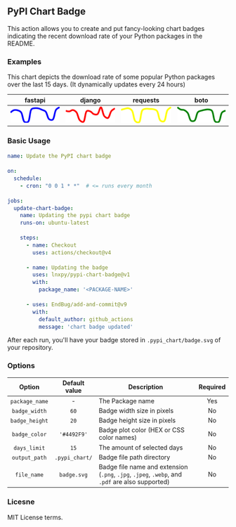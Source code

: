 ## PyPI Chart Badge

This action allows you to create and put fancy-looking chart badges indicating the recent download rate of your Python packages in the README.

### Examples
This chart depicts the download rate of some popular Python packages over the last 15 days. (It dynamically updates every 24 hours)

| fastapi | django | requests | boto |
| ------- | ------ | -------- | ---- |
| ![](.pypi_chart/artifact/fastapi_badge.svg) | ![](.pypi_chart/artifact/django_badge.svg) | ![](.pypi_chart/artifact/requests_badge.svg) | ![](.pypi_chart/artifact/boto_badge.svg) |


### Basic Usage
```yml
name: Update the PyPI chart badge

on:
  schedule:
    - cron: "0 0 1 * *"  # <= runs every month

jobs:
  update-chart-badge:
    name: Updating the pypi chart badge
    runs-on: ubuntu-latest

    steps:
      - name: Checkout
        uses: actions/checkout@v4

      - name: Updating the badge
        uses: lnxpy/pypi-chart-badge@v1
        with:
          package_name: '<PACKAGE-NAME>'

      - uses: EndBug/add-and-commit@v9
        with:
          default_author: github_actions
          message: 'chart badge updated'

```

After each run, you'll have your badge stored in `.pypi_chart/badge.svg` of your repository.

### Options

| Option           | Default value     | Description                                                                                     | Required   |
| :--------------: | :---------------: |-------------------------------------------------------------------------------------------------|:----------:|
| `package_name`   | -                 | The Package name                                                                                    | Yes        |
| `badge_width`    | `60`              | Badge width size in pixels                                                                      | No         |
| `badge_height`   | `20`              | Badge height size in pixels                                                                     | No         |
| `badge_color`    | `'#4492F9'`       | Badge plot color (HEX or CSS color names)                                                 | No         |
| `days_limit`     | `15`              | The amount of selected days                                                                     | No         |
| `output_path`    | `.pypi_chart/`  | Badge file path directory                                                                       | No         |
| `file_name`      | `badge.svg`       | Badge file name and extension (`.png`, `.jpg`, `.jpeg`, `.webp`, and `.pdf` are also supported) | No         |

### Licesne
MIT License terms.